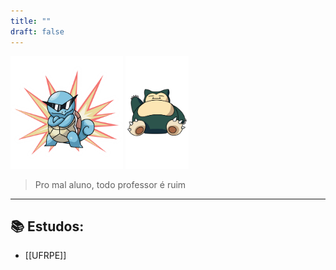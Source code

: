 ```yaml
---
title: ""
draft: false
---
```


<img src="./squirtle.png" height="180px" />
<img src="./snorlax.png" height="180px" />

> Pro mal aluno, todo professor é ruim

---

## 📚 Estudos:

- [[UFRPE]]
